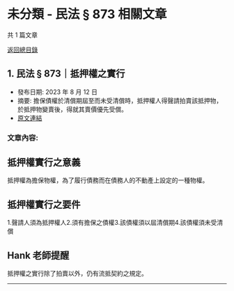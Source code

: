 # 未分類 - 民法 § 873 相關文章

共 1 篇文章

[返回總目錄](00_總目錄.md)

## 1. 民法 § 873｜抵押權之實行

- 發布日期: 2023 年 8 月 12 日
- 摘要: 擔保債權於清償期屆至而未受清償時，抵押權人得聲請拍賣該抵押物，於抵押物變賣後，得就其賣價優先受償。
- [原文連結](https://www.jasper-realestate.com/%e6%b0%91%e6%b3%95-873-%e6%8a%b5%e6%8a%bc_%e6%ac%8a-%e4%b9%8b%e5%af%a6%e8%a1%8c/)

### 文章內容:

## 抵押權實行之意義

抵押權為擔保物權，為了履行債務而在債務人的不動產上設定的一種物權。

## 抵押權實行之要件

1.聲請人須為抵押權人2.須有擔保之債權3.該債權須以屆清償期4.該債權須未受清償

## Hank 老師提醒

抵押權之實行除了拍賣以外，仍有流抵契約之規定。

---

